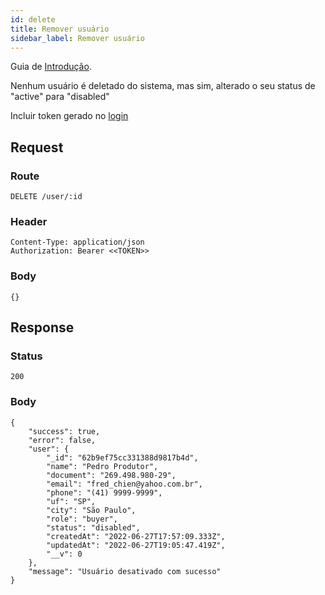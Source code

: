 ```yaml
---
id: delete
title: Remover usuário
sidebar_label: Remover usuário
---
```


Guia de [Introdução](introduction.md).

Nenhum usuário é deletado do sistema, mas sim, alterado o seu status de "active" para "disabled"

Incluir token gerado no [login](authentication)

## Request

### Route

    DELETE /user/:id

### Header

    Content-Type: application/json
    Authorization: Bearer <<TOKEN>>

### Body

    {}

## Response

### Status

    200

### Body

    {
        "success": true,
        "error": false,
        "user": {
            "_id": "62b9ef75cc331388d9817b4d",
            "name": "Pedro Produtor",
            "document": "269.498.980-29",
            "email": "fred_chien@yahoo.com.br",
            "phone": "(41) 9999-9999",
            "uf": "SP",
            "city": "São Paulo",
            "role": "buyer",
            "status": "disabled",
            "createdAt": "2022-06-27T17:57:09.333Z",
            "updatedAt": "2022-06-27T19:05:47.419Z",
            "__v": 0
        },
        "message": "Usuário desativado com sucesso"
    }
